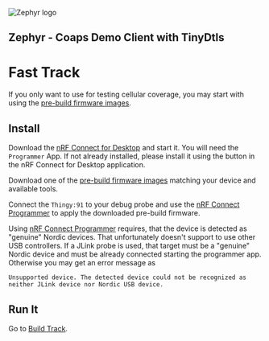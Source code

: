 ![Zephyr logo](https://github.com/zephyrproject-rtos/zephyr/raw/main/doc/_static/images/kite.png)

## Zephyr - Coaps Demo Client with TinyDtls

# Fast Track

If you only want to use for testing cellular coverage, you may start with using the [pre-build firmware images](../prebuild/). 

## Install 

Download the [nRF Connect for Desktop](https://www.nordicsemi.com/Products/Development-tools/nRF-Connect-for-desktop) and start it. You will need the `Programmer` App. If not already installed, please install it using the button in the nRF Connect for Desktop application.

Download one of the [pre-build firmware images](../prebuild/) matching your device and available tools.

Connect the `Thingy:91` to your debug probe and use the [nRF Connect Programmer](https://docs.nordicsemi.com/bundle/nrf-connect-programmer/page/index.html) to apply the downloaded pre-build firmware.

Using [nRF Connect Programmer](https://docs.nordicsemi.com/bundle/nrf-connect-programmer/page/index.html) requires, that the device is detected as "genuine" Nordic devices. That unfortunately doesn't support to use other USB controllers. If a JLink probe is used, that target must be a "genuine" Nordic device and must be already connected starting the programmer app. Otherwise you may get an error message as

    Unsupported device. The detected device could not be recognized as neither JLink device nor Nordic USB device.

## Run It

Go to [Build Track](./BUILDTRACK.md#run-it).
